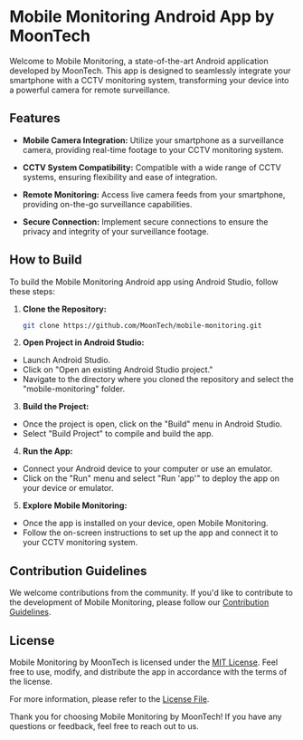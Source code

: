 # Mobile Monitoring Android App by MoonTech

Welcome to Mobile Monitoring, a state-of-the-art Android application developed by MoonTech. This app is designed to seamlessly integrate your smartphone with a CCTV monitoring system, transforming your device into a powerful camera for remote surveillance.

## Features

- **Mobile Camera Integration:** Utilize your smartphone as a surveillance camera, providing real-time footage to your CCTV monitoring system.
  
- **CCTV System Compatibility:** Compatible with a wide range of CCTV systems, ensuring flexibility and ease of integration.
  
- **Remote Monitoring:** Access live camera feeds from your smartphone, providing on-the-go surveillance capabilities.
  
- **Secure Connection:** Implement secure connections to ensure the privacy and integrity of your surveillance footage.

## How to Build

To build the Mobile Monitoring Android app using Android Studio, follow these steps:

1. **Clone the Repository:**
   ```bash
   git clone https://github.com/MoonTech/mobile-monitoring.git
2. **Open Project in Android Studio:**
- Launch Android Studio.
- Click on "Open an existing Android Studio project."
- Navigate to the directory where you cloned the repository and select the "mobile-monitoring" folder.

3. **Build the Project:**
- Once the project is open, click on the "Build" menu in Android Studio.
- Select "Build Project" to compile and build the app.

4. **Run the App:**
- Connect your Android device to your computer or use an emulator.
- Click on the "Run" menu and select "Run 'app'" to deploy the app on your device or emulator.

5. **Explore Mobile Monitoring:**
- Once the app is installed on your device, open Mobile Monitoring.
- Follow the on-screen instructions to set up the app and connect it to your CCTV monitoring system.

## Contribution Guidelines

We welcome contributions from the community. If you'd like to contribute to the development of Mobile Monitoring, please follow our [Contribution Guidelines](CONTRIBUTING.md).

## License

Mobile Monitoring by MoonTech is licensed under the [MIT License](LICENSE). Feel free to use, modify, and distribute the app in accordance with the terms of the license.

For more information, please refer to the [License File](LICENSE).

Thank you for choosing Mobile Monitoring by MoonTech! If you have any questions or feedback, feel free to reach out to us.
